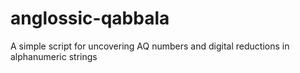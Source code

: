 # anglossic-qabbala
A simple script for uncovering AQ numbers and digital reductions in alphanumeric strings

